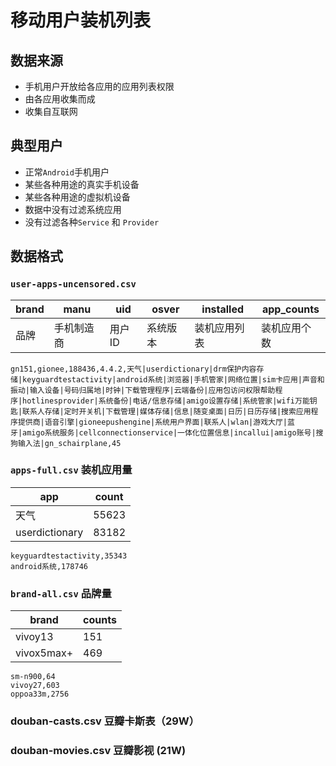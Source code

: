 # 移动用户装机列表



## 数据来源

- 手机用户开放给各应用的应用列表权限
- 由各应用收集而成
- 收集自互联网

## 典型用户

- 正常`Android`手机用户
- 某些各种用途的真实手机设备
- 某些各种用途的虚拟机设备
- 数据中没有过滤系统应用
- 没有过滤各种`Service` 和 `Provider`

## 数据格式

### `user-apps-uncensored.csv`

| brand | manu       | uid    | osver    | installed    | app_counts   |
| ----- | ---------- | ------ | -------- | ------------ | ------------ |
| 品牌  | 手机制造商 | 用户ID | 系统版本 | 装机应用列表 | 装机应用个数 |

```csv
gn151,gionee,188436,4.4.2,天气|userdictionary|drm保护内容存储|keyguardtestactivity|android系统|浏览器|手机管家|网络位置|sim卡应用|声音和振动|输入设备|号码归属地|时钟|下载管理程序|云端备份|应用包访问权限帮助程序|hotlinesprovider|系统备份|电话/信息存储|amigo设置存储|系统管家|wifi万能钥匙|联系人存储|定时开关机|下载管理|媒体存储|信息|随变桌面|日历|日历存储|搜索应用程序提供商|语音引擎|gioneepushengine|系统用户界面|联系人|wlan|游戏大厅|蓝牙|amigo系统服务|cellconnectionservice|一体化位置信息|incallui|amigo账号|搜狗输入法|gn_schairplane,45
```

### `apps-full.csv` 装机应用量

| app            | count |
| -------------- | ----- |
| 天气           | 55623 |
| userdictionary | 83182 |
```csv
keyguardtestactivity,35343
android系统,178746
```

### `brand-all.csv` 品牌量

|brand|counts|
| ------- | -------- |
|vivoy13|151|
|vivox5max+|469|

```csv
sm-n900,64
vivoy27,603
oppoa33m,2756
```

### douban-casts.csv 豆瓣卡斯表（29W）

###  douban-movies.csv 豆瓣影视 (21W)

